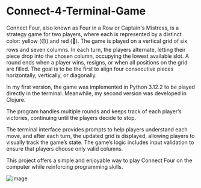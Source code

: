 # Connect-4-Terminal-Game

Connect Four, also known as Four in a Row or Captain's Mistress, is a strategy game for two players, where each is represented by a distinct color: yellow (🟡) and red (🔴). The game is played on a vertical grid of six rows and seven columns. In each turn, the players alternate, letting their piece drop into the chosen column, occupying the lowest available slot. A round ends when a player wins, resigns, or when all positions on the grid are filled. The goal is to be the first to align four consecutive pieces horizontally, vertically, or diagonally.

In my first version, the game was implemented in Python 3.12.2 to be played directly in the terminal. Meanwhile, my second version was developed in Clojure. 

The program handles multiple rounds and keeps track of each player’s victories, continuing until the players decide to stop. 

The terminal interface provides prompts to help players understand each move, and after each turn, the updated grid is displayed, allowing players to visually track the game’s state. The game’s logic includes input validation to ensure that players choose only valid columns.

This project offers a simple and enjoyable way to play Connect Four on the computer while reinforcing programming skills.

![image](https://github.com/user-attachments/assets/3ff40382-6624-43a8-a1bf-f9d27ec8c6c8)
